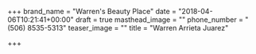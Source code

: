+++
brand_name = "Warren's Beauty Place"
date = "2018-04-06T10:21:41+00:00"
draft = true
masthead_image = ""
phone_number = "(506) 8535-5313"
teaser_image = ""
title = "Warren Arrieta Juarez"

+++
